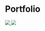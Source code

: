 # Portfolio

<a href="https://turbo.build/">
    <img src="https://img.shields.io/badge/Turborepo-1.11.2-F6F8FA.svg?logo=turborepo&logoColor=FFFFFF&labelColor=000000&style=flat-square" />
</a>

<a href="https://prettier.io/">
    <img src="https://img.shields.io/badge/Prettier-3.1.0-F6F8FA.svg?logo=prettier&logoColor=FFFFFF&labelColor=19262E&style=flat-square" />
</a>
